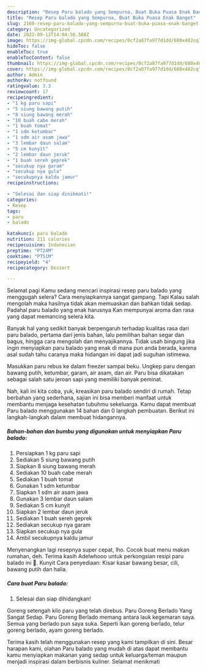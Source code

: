 ```yaml
---
description: "Resep Paru balado yang Sempurna, Buat Buka Puasa Enak Banget"
title: "Resep Paru balado yang Sempurna, Buat Buka Puasa Enak Banget"
slug: 2168-resep-paru-balado-yang-sempurna-buat-buka-puasa-enak-banget
category: Uncategorized
date: 2022-09-12T14:04:50.508Z
image: https://img-global.cpcdn.com/recipes/0cf2a87fa977d1dd/680x482cq70/paru-balado-foto-resep-utama.jpg
hideToc: false
enableToc: true
enableTocContent: false
thumbnail: https://img-global.cpcdn.com/recipes/0cf2a87fa977d1dd/680x482cq70/paru-balado-foto-resep-utama.jpg
cover: https://img-global.cpcdn.com/recipes/0cf2a87fa977d1dd/680x482cq70/paru-balado-foto-resep-utama.jpg
author: Admin
authorAv: notfound
ratingvalue: 3.3
reviewcount: 17
recipeingredient:
- "1 kg paru sapi"
- "5 siung bawang putih"
- "8 siung bawang merah"
- "10 buah cabe merah"
- "1 buah tomat"
- "1 sdm ketumbar"
- "1 sdm air asam jawa"
- "3 lembar daun salam"
- "5 cm kunyit"
- "2 lembar daun jeruk"
- "1 buah sereh geprek"
- "secukup nya garam"
- "secukup nya gula"
- "secukupnya kaldu jamur"
recipeinstructions:

- "Selesai dan siap dinikmati!"
categories:
- Resep
tags:
- paru
- balado

katakunci: paru balado 
nutrition: 211 calories
recipecuisine: Indonesian
preptime: "PT24M"
cooktime: "PT51M"
recipeyield: "4"
recipecategory: Dessert

---
```



Selamat pagi Kamu sedang mencari inspirasi resep paru balado yang menggugah selera? Cara menyiapkannya sangat gampang. Tapi Kalau salah mengolah maka hasilnya tidak akan memuaskan dan bahkan tidak sedap. Padahal paru balado yang enak harusnya Kan mempunyai aroma dan rasa yang dapat memancing selera kita.


Banyak hal yang sedikit banyak berpengaruh terhadap kualitas rasa dari paru balado, pertama dari jenis bahan, lalu pemilihan bahan segar dan bagus, hingga cara mengolah dan menyajikannya. Tidak usah bingung jika ingin menyiapkan paru balado yang enak di mana pun anda berada, karena asal sudah tahu caranya maka hidangan ini dapat jadi suguhan istimewa.

Masukkan paru rebus ke dalam freezer sampai beku. Ungkep paru dengan bawang putih, ketumbar, garam, air asam, dan air. Paru bisa dikatakan sebagai salah satu jeroan sapi yang memiliki banyak peminat.


Nah, kali ini kita coba, yuk, kreasikan paru balado sendiri di rumah. Tetap berbahan yang sederhana, sajian ini bisa memberi manfaat untuk membantu menjaga kesehatan tubuhmu sekeluarga. Kamu dapat membuat Paru balado menggunakan 14 bahan dan 0 langkah pembuatan. Berikut ini langkah-langkah dalam membuat hidangannya.

<!--inarticleads1-->

##### Bahan-bahan dan bumbu yang digunakan untuk menyiapkan Paru balado:

1. Persiapkan 1 kg paru sapi
1. Sediakan 5 siung bawang putih
1. Siapkan 8 siung bawang merah
1. Sediakan 10 buah cabe merah
1. Sediakan 1 buah tomat
1. Gunakan 1 sdm ketumbar
1. Siapkan 1 sdm air asam jawa
1. Gunakan 3 lembar daun salam
1. Sediakan 5 cm kunyit
1. Siapkan 2 lembar daun jeruk
1. Sediakan 1 buah sereh geprek
1. Sediakan secukup nya garam
1. Siapkan secukup nya gula
1. Ambil secukupnya kaldu jamur


Menyenangkan lagi resepnya super cepat, lho. Cocok buat menu makan rumahan, deh. Terima kasih Adelwhooo untuk perkongsian resipi paru balado ini 🙂. Kunyit Cara penyediaan: Kisar kasar bawang besar, cili, bawang putih dan halia. 

<!--inarticleads2-->

##### Cara buat Paru balado:


1. Selesai dan siap dihidangkan!

Goreng setengah kilo paru yang telah direbus. Paru Goreng Berlado Yang Sangat Sedap. Paru Goreng Berlado memang antara lauk kegemaran saya. Semua yang berlado pun saya suka. Seperti ikan goreng berlado, telur goreng berlado, ayam goreng berlado. 

Terima kasih telah menggunakan resep yang kami tampilkan di sini. Besar harapan kami, olahan Paru balado yang mudah di atas dapat membantu kamu menyiapkan makanan yang sedap untuk keluarga/teman maupun menjadi inspirasi dalam berbisnis kuliner. Selamat menikmati
